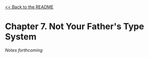 [&lt;&lt; Back to the README](README.md)

# Chapter 7. Not Your Father's Type System

*Notes forthcoming*